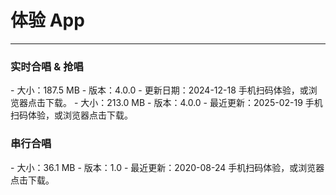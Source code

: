 # 体验 App

- - -

### 实时合唱 & 抢唱

<CardGroup cols={2}>
<Card title="Android" href="https://doc-media.zego.im/public/GoEnjoy.apk" target="_blank">
- 大小：187.5 MB
- 版本：4.0.0
- 更新日期：2024-12-18
<Frame width="128" height="128"><QRCode content="https://doc-media.zego.im/public/GoEnjoy.apk" /></Frame>
手机扫码体验，或浏览器点击下载。
</Card>
<Card title="iOS" href="https://apps.apple.com/cn/app/goenjoy/id1554247729" target="_blank">
- 大小：213.0 MB
- 版本：4.0.0
- 最近更新：2025-02-19
<Frame width="128" height="128"><QRCode content="https://apps.apple.com/cn/app/goenjoy/id1554247729" /></Frame>
手机扫码体验，或浏览器点击下载。
</Card>
</CardGroup>

### 串行合唱

<CardGroup cols={2}>
<Card title="Android" href="https://doc-media.zego.im/public/KTV-Android.apk" target="_blank">
- 大小：36.1 MB
- 版本：1.0
- 最近更新：2020-08-24
<Frame width="128" height="128"><QRCode content="https://doc-media.zego.im/public/KTV-Android.apk" /></Frame>
手机扫码体验，或浏览器点击下载。
</Card>
</CardGroup>
